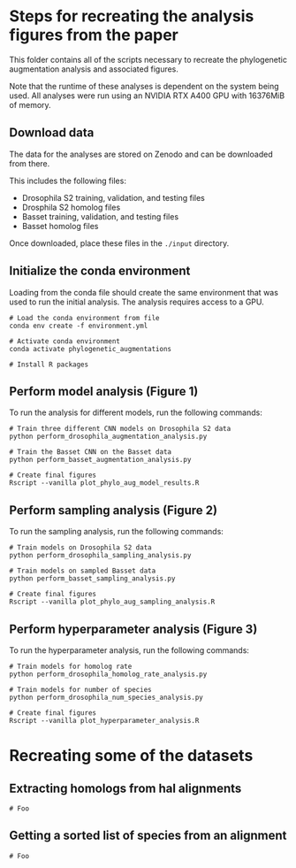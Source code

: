 # Steps for recreating the analysis figures from the paper

This folder contains all of the scripts necessary to recreate the phylogenetic augmentation analysis and associated figures.

Note that the runtime of these analyses is dependent on the system being used. All analyses were run using an NVIDIA RTX A400 GPU with 16376MiB of memory.

## Download data
The data for the analyses are stored on Zenodo and can be downloaded from there.

This includes the following files:
* Drosophila S2 training, validation, and testing files
* Drosphila S2 homolog files
* Basset training, validation, and testing files
* Basset homolog files

Once downloaded, place these files in the `./input` directory.

## Initialize the conda environment
Loading from the conda file should create the same environment that was used to run the initial analysis. The analysis requires access to a GPU.

```
# Load the conda environment from file
conda env create -f environment.yml

# Activate conda environment
conda activate phylogenetic_augmentations

# Install R packages

```


## Perform model analysis (Figure 1)

To run the analysis for different models, run the following commands:

```
# Train three different CNN models on Drosophila S2 data
python perform_drosophila_augmentation_analysis.py

# Train the Basset CNN on the Basset data
python perform_basset_augmentation_analysis.py

# Create final figures
Rscript --vanilla plot_phylo_aug_model_results.R
```

## Perform sampling analysis (Figure 2)

To run the sampling analysis, run the following commands:

```
# Train models on Drosophila S2 data
python perform_drosophila_sampling_analysis.py

# Train models on sampled Basset data
python perform_basset_sampling_analysis.py

# Create final figures
Rscript --vanilla plot_phylo_aug_sampling_analysis.R
```

## Perform hyperparameter analysis (Figure 3)

To run the hyperparameter analysis, run the following commands:

```
# Train models for homolog rate
python perform_drosophila_homolog_rate_analysis.py

# Train models for number of species
python perform_drosophila_num_species_analysis.py

# Create final figures
Rscript --vanilla plot_hyperparameter_analysis.R
```

# Recreating some of the datasets

## Extracting homologs from hal alignments
```
# Foo
```

## Getting a sorted list of species from an alignment
```
# Foo
```